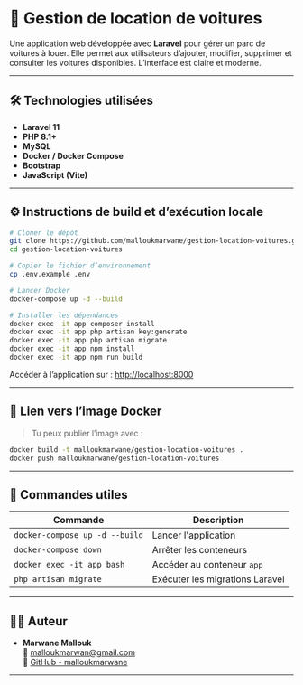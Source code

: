 # 🚗 Gestion de location de voitures

Une application web développée avec **Laravel** pour gérer un parc de voitures à louer. Elle permet aux utilisateurs d’ajouter, modifier, supprimer et consulter les voitures disponibles. L’interface est claire et moderne.

---

## 🛠️ Technologies utilisées

- **Laravel 11**
- **PHP 8.1+**
- **MySQL**
- **Docker / Docker Compose**
- **Bootstrap**
- **JavaScript (Vite)**

---

## ⚙️ Instructions de build et d’exécution locale

```bash
# Cloner le dépôt
git clone https://github.com/malloukmarwane/gestion-location-voitures.git
cd gestion-location-voitures

# Copier le fichier d’environnement
cp .env.example .env

# Lancer Docker
docker-compose up -d --build

# Installer les dépendances
docker exec -it app composer install
docker exec -it app php artisan key:generate
docker exec -it app php artisan migrate
docker exec -it app npm install
docker exec -it app npm run build
```

Accéder à l’application sur : [http://localhost:8000](http://localhost:8000)

---

## 🐳 Lien vers l’image Docker

> Tu peux publier l’image avec :

```bash
docker build -t malloukmarwane/gestion-location-voitures .
docker push malloukmarwane/gestion-location-voitures
```

---

## 🧰 Commandes utiles

| Commande                              | Description                             |
|--------------------------------------|-----------------------------------------|
| `docker-compose up -d --build`       | Lancer l'application                    |
| `docker-compose down`                | Arrêter les conteneurs                  |
| `docker exec -it app bash`           | Accéder au conteneur `app`              |
| `php artisan migrate`                | Exécuter les migrations Laravel         |

---

## 👨‍💻 Auteur

- **Marwane Mallouk**  
📧 malloukmarwan@gmail.com  
🔗 [GitHub - malloukmarwane](https://github.com/malloukmarwane)

---

